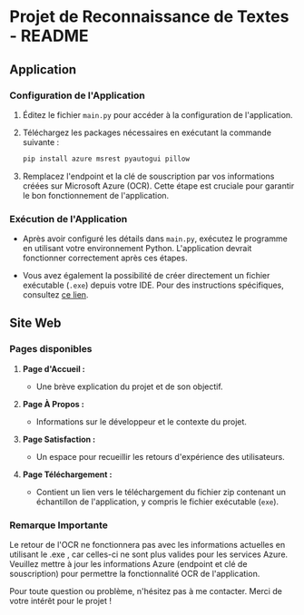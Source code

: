 # Projet de Reconnaissance de Textes - README

## Application

### Configuration de l'Application

1. Éditez le fichier `main.py` pour accéder à la configuration de l'application.
   
2. Téléchargez les packages nécessaires en exécutant la commande suivante :

    ```bash
    pip install azure msrest pyautogui pillow
    ```

3. Remplacez l'endpoint et la clé de souscription par vos informations créées sur Microsoft Azure (OCR). Cette étape est cruciale pour garantir le bon fonctionnement de l'application.

### Exécution de l'Application

- Après avoir configuré les détails dans `main.py`, exécutez le programme en utilisant votre environnement Python. L'application devrait fonctionner correctement après ces étapes.

- Vous avez également la possibilité de créer directement un fichier exécutable (`.exe`) depuis votre IDE. Pour des instructions spécifiques, consultez [ce lien](https://stackoverflow.com/questions/19071910/how-to-my-exe-from-pycharm-project).

## Site Web

### Pages disponibles

1. **Page d'Accueil :**
   - Une brève explication du projet et de son objectif.

2. **Page À Propos :**
   - Informations sur le développeur et le contexte du projet.

3. **Page Satisfaction :**
   - Un espace pour recueillir les retours d'expérience des utilisateurs.

4. **Page Téléchargement :**
   - Contient un lien vers le téléchargement du fichier zip contenant un échantillon de l'application, y compris le fichier exécutable (`exe`).

### Remarque Importante

Le retour de l'OCR ne fonctionnera pas avec les informations actuelles en utilisant le .exe , car celles-ci ne sont plus valides pour les services Azure. Veuillez mettre à jour les informations Azure (endpoint et clé de souscription) pour permettre la fonctionnalité OCR de l'application.

Pour toute question ou problème, n'hésitez pas à me contacter. Merci de votre intérêt pour le projet !
